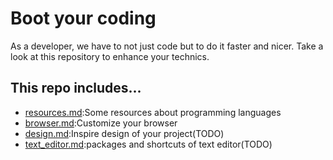 # Boot your coding

As a developer, we have to not just code but to do it faster and nicer.
Take a look at this repository to enhance your technics.

## This repo includes...
* [resources.md](./resources.md):Some resources about programming languages
* [browser.md](./browser.md):Customize your browser
* [design.md](./design.md):Inspire design of your project(TODO)
* [text_editor.md](#):packages and shortcuts of text editor(TODO)

